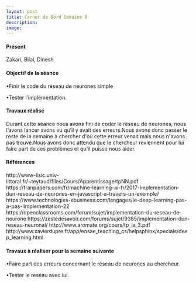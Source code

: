 ```yaml
---
layout: post
title: Carner de Bord Semaine 8
description:
image:
---
```


<div class="box">
<h4>Présent</h4>
Zakari, Bilal, Dinesh

<h4>Objectif de la séance</h4>
 •Finir le code du réseau de neurones simple

 •Tester l’implémentation.

<h4>Travaux réalisé</h4>
Durant cette séance nous avons fini de coder le réseau de neurones, nous l’avons lancer avons vu qu’il y avait des erreurs.Nous avons donc passer le reste de la semaine à chercher d'où cette erreur venait mais nous n'avons pas trouvé.Nous avons donc attendu que le chercheur reviennent pour lui faire part de ces problèmes et qu’il puisse nous aider.
<h4>Références</h4>
http://www-lisic.univ-littoral.fr/~teytaud/files/Cours/Apprentissage/tpNN.pdf
https://franpapers.com/fr/machine-learning-ai-fr/2017-implementation-dun-reseau-de-neurones-en-javascript-a-travers-un-exemple/
https://www.technologies-ebusiness.com/langages/le-deep-learning-pas-a-pas-limplementation-22
https://openclassrooms.com/forum/sujet/implementation-du-reseau-de-neurone
https://zestedesavoir.com/forums/sujet/9385/implementation-dun-reseau-neuronal/
http://www.aromate.org/cours/tp_ia_3.pdf
http://www.xavierdupre.fr/app/ensae_teaching_cs/helpsphinx/specials/deep_learning.html



<h4>Travaux à réaliser pour la semaine suivante</h4>

•Faire part des erreurs concernant le réseau de neurones au chercheur.

•Tester le reseau avec lui.


</div>